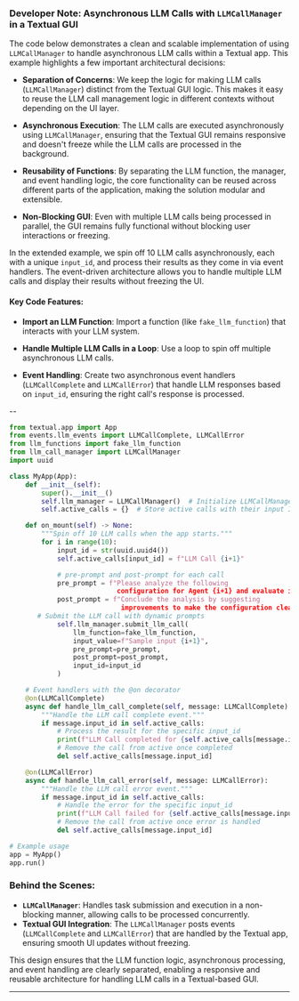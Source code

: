 

### Developer Note: Asynchronous LLM Calls with `LLMCallManager` in a Textual GUI

The code below demonstrates a clean and scalable implementation of using `LLMCallManager` to handle asynchronous LLM calls within a Textual app. This example highlights a few important architectural decisions:

- **Separation of Concerns**: We keep the logic for making LLM calls (`LLMCallManager`) distinct from the Textual GUI logic. This makes it easy to reuse the LLM call management logic in different contexts without depending on the UI layer.

- **Asynchronous Execution**: The LLM calls are executed asynchronously using `LLMCallManager`, ensuring that the Textual GUI remains responsive and doesn't freeze while the LLM calls are processed in the background.
- **Reusability of Functions**: By separating the LLM function, the manager, and event handling logic, the core functionality can be reused across different parts of the application, making the solution modular and extensible.
- **Non-Blocking GUI**: Even with multiple LLM calls being processed in parallel, the GUI remains fully functional without blocking user interactions or freezing.

In the extended example, we spin off 10 LLM calls asynchronously, each with a unique `input_id`, and process their results as they come in via event handlers. The event-driven architecture allows you to handle multiple LLM calls and display their results without freezing the UI.

#### Key Code Features:
- **Import an LLM Function**: Import a function (like `fake_llm_function`) that interacts with your LLM system.

- **Handle Multiple LLM Calls in a Loop**: Use a loop to spin off multiple asynchronous LLM calls.
- **Event Handling**: Create two asynchronous event handlers (`LLMCallComplete` and `LLMCallError`) that handle LLM responses based on `input_id`, ensuring the right call's response is processed.

--

```python
from textual.app import App
from events.llm_events import LLMCallComplete, LLMCallError
from llm_functions import fake_llm_function
from llm_call_manager import LLMCallManager
import uuid

class MyApp(App):
    def __init__(self):
        super().__init__()
        self.llm_manager = LLMCallManager()  # Initialize LLMCallManager
        self.active_calls = {}  # Store active calls with their input IDs

    def on_mount(self) -> None:
        """Spin off 10 LLM calls when the app starts."""
        for i in range(10):
            input_id = str(uuid.uuid4()) 
            self.active_calls[input_id] = f"LLM Call {i+1}"

            # pre-prompt and post-prompt for each call
            pre_prompt = f"Please analyze the following 
                           configuration for Agent {i+1} and evaluate its clarity."
            post_prompt = f"Conclude the analysis by suggesting
                            improvements to make the configuration clearer."
       # Submit the LLM call with dynamic prompts
            self.llm_manager.submit_llm_call(
                llm_function=fake_llm_function,
                input_value=f"Sample input {i+1}",
                pre_prompt=pre_prompt,
                post_prompt=post_prompt,
                input_id=input_id
            )

    # Event handlers with the @on decorator
    @on(LLMCallComplete)
    async def handle_llm_call_complete(self, message: LLMCallComplete):
        """Handle the LLM call complete event."""
        if message.input_id in self.active_calls:
            # Process the result for the specific input_id
            print(f"LLM Call completed for {self.active_calls[message.input_id]}: {message.result}")
            # Remove the call from active once completed
            del self.active_calls[message.input_id]

    @on(LLMCallError)
    async def handle_llm_call_error(self, message: LLMCallError):
        """Handle the LLM call error event."""
        if message.input_id in self.active_calls:
            # Handle the error for the specific input_id
            print(f"LLM Call failed for {self.active_calls[message.input_id]}: {message.error}")
            # Remove the call from active once error is handled
            del self.active_calls[message.input_id]

# Example usage
app = MyApp()
app.run()
```

### Behind the Scenes:
- **`LLMCallManager`**: Handles task submission and execution in a non-blocking manner, allowing calls to be processed concurrently.
- **Textual GUI Integration**: The `LLMCallManager` posts events (`LLMCallComplete` and `LLMCallError`) that are handled by the Textual app, ensuring smooth UI updates without freezing.

This design ensures that the LLM function logic, asynchronous processing, and event handling are clearly separated, enabling a responsive and reusable architecture for handling LLM calls in a Textual-based GUI.

---
